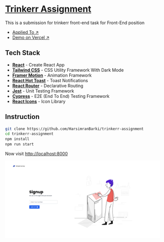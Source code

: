 # [Trinkerr Assignment](https://trinkerr-assignment.vercel.app/)

This is a submission for trinkerr front-end task for Front-End position

- [Applied To ↗](https://springrecruit.com/applyNow/Trinkerr1572)
- [Demo on Vercel ↗](https://trinkerr-assignment.vercel.app/)

## Tech Stack

- [**React**](https://reactjs.org/) - Create React App
- [**Tailwind CSS**](https://tailwindcss.com/) - CSS Utility Framework With Dark Mode
- [**Framer Motion**](https://www.framer.com/docs/) - Animation Framework
- [**React Hot Toast**](https://react-hot-toast.com/) - Toast Notifications
- [**React Router**](https://reactrouter.com/) - Declarative Routing
- [**Jest**](https://jestjs.io/) - Unit Testing Framework
- [**Cypress**](https://www.cypress.io/) - E2E (End To End) Testing Framework
- [**React Icons**](https://react-icons.github.io/react-icons/) - Icon Library

## Instruction

```bash
git clone https://github.com/HarsimranBarki/trinkerr-assignment
cd trinkerr-assignment
npm install
npm run start
```

Now visit [http://localhost:8000](http://localhost:8000)

![Home Screen](docs/home_screen.png)
